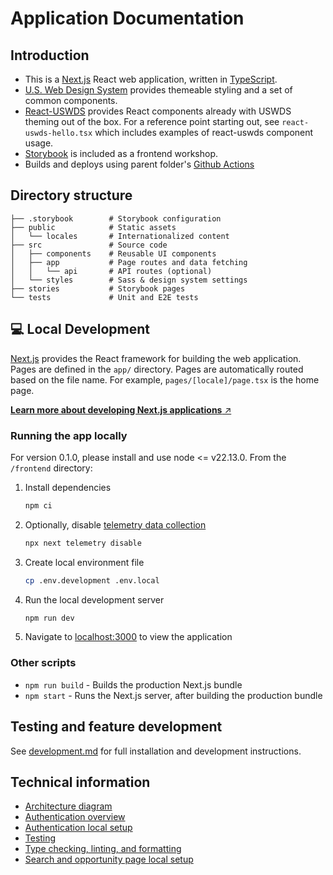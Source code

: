 # Application Documentation

## Introduction

- This is a [Next.js](https://nextjs.org/) React web application, written in [TypeScript](https://www.typescriptlang.org/).
- [U.S. Web Design System](https://designsystem.digital.gov) provides themeable styling and a set of common components.
- [React-USWDS](https://github.com/trussworks/react-uswds) provides React components already with USWDS theming out of the box. For a reference point starting out, see `react-uswds-hello.tsx` which includes examples of react-uswds component usage.
- [Storybook](https://storybook.js.org/) is included as a frontend workshop.
- Builds and deploys using parent folder's [Github Actions](../.github/workflows/cd-frontend.yml)

## Directory structure

```
├── .storybook        # Storybook configuration
├── public            # Static assets
│   └── locales       # Internationalized content
├── src               # Source code
│   ├── components    # Reusable UI components
│   ├── app           # Page routes and data fetching
│   │   └── api       # API routes (optional)
│   └── styles        # Sass & design system settings
├── stories           # Storybook pages
└── tests             # Unit and E2E tests
```

## 💻 Local Development

[Next.js](https://nextjs.org/docs) provides the React framework for building the web application. Pages are defined in the `app/` directory. Pages are automatically routed based on the file name. For example, `pages/[locale]/page.tsx` is the home page.

[**Learn more about developing Next.js applications** ↗️](https://nextjs.org/docs)

### Running the app locally

For version 0.1.0, please install and use node <= v22.13.0.
From the `/frontend` directory:

1. Install dependencies
   ```bash
   npm ci
   ```
1. Optionally, disable [telemetry data collection](https://nextjs.org/telemetry)
   ```bash
   npx next telemetry disable
   ```
1. Create local environment file
   ```bash
   cp .env.development .env.local
   ```
1. Run the local development server
   ```bash
   npm run dev
   ```
1. Navigate to [localhost:3000](http://localhost:3000) to view the application

### Other scripts

- `npm run build` - Builds the production Next.js bundle
- `npm start` - Runs the Next.js server, after building the production bundle

## Testing and feature development

See [development.md](../documentation/frontend/development.md) for full installation and development instructions.

## Technical information

- [Architecture diagram](../documentation/architecture/README.md)
- [Authentication overview](../documentation/api/authentication.md)
- [Authentication local setup](../documentation/frontend/development.md#authentication)
- [Testing](../documentation/frontend/development.md#-testing)
- [Type checking, linting, and formatting](../documentation/frontend/development.md#-type-checking-linting-and-formatting)
- [Search and opportunity page local setup](../documentation/frontend/development.md#search-and-opportunity-pages)
